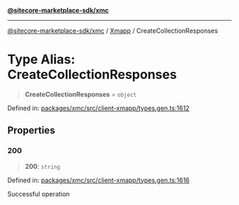 [**@sitecore-marketplace-sdk/xmc**](../../../../README.md)

***

[@sitecore-marketplace-sdk/xmc](../../../../README.md) / [Xmapp](../README.md) / CreateCollectionResponses

# Type Alias: CreateCollectionResponses

> **CreateCollectionResponses** = `object`

Defined in: [packages/xmc/src/client-xmapp/types.gen.ts:1612](https://github.com/Sitecore/marketplace-sdk/blob/047115917e8843232ba2a4ba284b67585698b1c5/packages/xmc/src/client-xmapp/types.gen.ts#L1612)

## Properties

### 200

> **200**: `string`

Defined in: [packages/xmc/src/client-xmapp/types.gen.ts:1616](https://github.com/Sitecore/marketplace-sdk/blob/047115917e8843232ba2a4ba284b67585698b1c5/packages/xmc/src/client-xmapp/types.gen.ts#L1616)

Successful operation
